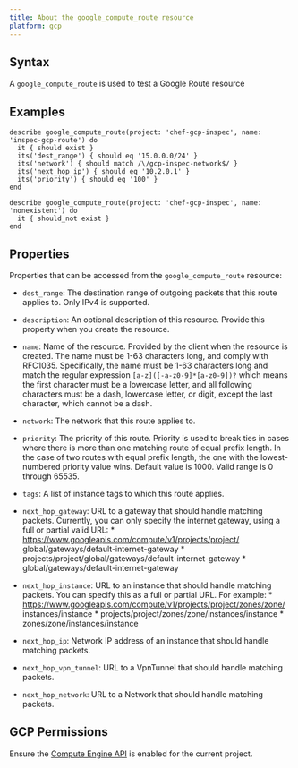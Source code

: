 ```yaml
---
title: About the google_compute_route resource
platform: gcp
---
```


## Syntax
A `google_compute_route` is used to test a Google Route resource

## Examples
```
describe google_compute_route(project: 'chef-gcp-inspec', name: 'inspec-gcp-route') do
  it { should exist }
  its('dest_range') { should eq '15.0.0.0/24' }
  its('network') { should match /\/gcp-inspec-network$/ }
  its('next_hop_ip') { should eq '10.2.0.1' }
  its('priority') { should eq '100' }
end

describe google_compute_route(project: 'chef-gcp-inspec', name: 'nonexistent') do
  it { should_not exist }
end
```

## Properties
Properties that can be accessed from the `google_compute_route` resource:


  * `dest_range`: The destination range of outgoing packets that this route applies to. Only IPv4 is supported.

  * `description`: An optional description of this resource. Provide this property when you create the resource.

  * `name`: Name of the resource. Provided by the client when the resource is created. The name must be 1-63 characters long, and comply with RFC1035.  Specifically, the name must be 1-63 characters long and match the regular expression `[a-z]([-a-z0-9]*[a-z0-9])?` which means the first character must be a lowercase letter, and all following characters must be a dash, lowercase letter, or digit, except the last character, which cannot be a dash.

  * `network`: The network that this route applies to.

  * `priority`: The priority of this route. Priority is used to break ties in cases where there is more than one matching route of equal prefix length.  In the case of two routes with equal prefix length, the one with the lowest-numbered priority value wins.  Default value is 1000. Valid range is 0 through 65535.

  * `tags`: A list of instance tags to which this route applies.

  * `next_hop_gateway`: URL to a gateway that should handle matching packets.  Currently, you can only specify the internet gateway, using a full or partial valid URL:  * https://www.googleapis.com/compute/v1/projects/project/ global/gateways/default-internet-gateway * projects/project/global/gateways/default-internet-gateway * global/gateways/default-internet-gateway

  * `next_hop_instance`: URL to an instance that should handle matching packets. You can specify this as a full or partial URL. For example:  * https://www.googleapis.com/compute/v1/projects/project/zones/zone/ instances/instance * projects/project/zones/zone/instances/instance * zones/zone/instances/instance

  * `next_hop_ip`: Network IP address of an instance that should handle matching packets.

  * `next_hop_vpn_tunnel`: URL to a VpnTunnel that should handle matching packets.

  * `next_hop_network`: URL to a Network that should handle matching packets.


## GCP Permissions

Ensure the [Compute Engine API](https://console.cloud.google.com/apis/library/compute.googleapis.com/) is enabled for the current project.
